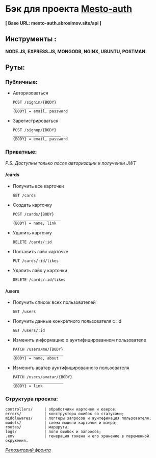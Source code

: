 # Бэк для проекта [Mesto-auth](https://github.com/v1ktorbro/mesto-auth)
**[ Base URL: mesto-auth.abrosimov.site/api ]**

## Инструменты :

**NODE.JS, EXPRESS.JS, MONGODB, NGINX, UBUNTU, POSTMAN.**
## Руты:

### Публичные:

* Авторизоваться

      POST /signin/{BODY}
      _____________________
      {BODY} = email, password

* Зарегистрироваться

      POST /signup/{BODY}
      _____________________
      {BODY} = email, password

### Приватные:
*P.S. Доступны только после авторизации и получении JWT*

#### /cards
* Получить все карточки

      GET /cards

* Создать карточку

      POST /cards/{BODY}
      _____________________
      {BODY} = name, link

* Удалить карточку

      DELETE /cards/:id

* Поставить лайк карточке

      PUT /cards/:id/likes

* Удалить лайк у карточки

      DELETE /cards/:id/likes

#### /users

* Получить список всех пользователей

      GET /users

* Получить данные конкретного пользователя с :id

      GET /users/:id

* Изменить информацию о аунтифицированном пользователе

      PATCH /users/me/{BODY}
      ______________________
      {BODY} = name, about

* Изменить аватар аунтифицированного пользователя

      PATCH /users/avatar/{BODY}
      ______________________
      {BODY} = link

### Структура проекта:
    controllers/     | обработчики карточек и юзеров;
    errors/          | конструкторы ошибок со статусами;
    middlewares/     | логгеры запросов и аунтефикация пользователя;
    models/          | схема модели карточки и юзера;
    routes/          | маршруты;
    logs/            | логи ошибок и запросов;
    .env             | генерация токена и его хранение в переменной окружения.

*[Репозиторий фронта](https://github.com/v1ktorbro/mesto-auth)*
